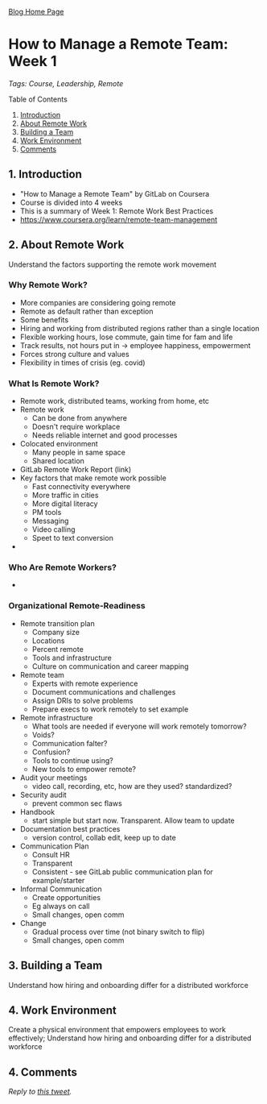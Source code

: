 [Blog Home Page](../../README.md)

# How to Manage a Remote Team: Week 1

_Tags: Course, Leadership, Remote_

Table of Contents
1. [Introduction](#introduction)
2. [About Remote Work](#about)
2. [Building a Team](#build)
3. [Work Environment](#work)
4. [Comments](#comments)

##  1. <a name='introduction'></a>Introduction

* "How to Manage a Remote Team" by GitLab on Coursera
* Course is divided into 4 weeks
* This is a summary of Week 1: Remote Work Best Practices
* https://www.coursera.org/learn/remote-team-management

##  2. <a name='about'></a>About Remote Work

Understand the factors supporting the remote work movement

### Why Remote Work?

* More companies are considering going remote
* Remote as default rather than exception
* Some benefits
* Hiring and working from distributed regions rather than a single location
* Flexible working hours, lose commute, gain time for fam and life
* Track results, not hours put in -> employee happiness, empowerment
* Forces strong culture and values
* Flexibility in times of crisis (eg. covid)

### What Is Remote Work?

* Remote work, distributed teams, working from home, etc
* Remote work
    * Can be done from anywhere
    * Doesn't require workplace
    * Needs reliable internet and good processes
* Colocated environment
    * Many people in same space
    * Shared location
* GitLab Remote Work Report (link)
* Key factors that make remote work possible
    * Fast connectivity everywhere
    * More traffic in cities
    * More digital literacy
    * PM tools
    * Messaging
    * Video calling
    * Speet to text conversion
* 

### Who Are Remote Workers?

* 

### Organizational Remote-Readiness

* Remote transition plan
    * Company size
    * Locations
    * Percent remote
    * Tools and infrastructure
    * Culture on communication and career mapping
* Remote team
    * Experts with remote experience
    * Document communications and challenges
    * Assign DRIs to solve problems
    * Prepare execs to work remotely to set example
* Remote infrastructure
    * What tools are needed if everyone will work remotely tomorrow?
    * Voids?
    * Communication falter?
    * Confusion?
    * Tools to continue using?
    * New tools to empower remote?
* Audit your meetings
    * video call, recording, etc, how are they used? standardized?
* Security audit
    * prevent common sec flaws
* Handbook
    * start simple but start now. Transparent. Allow team to update
* Documentation best practices
    * version control, collab edit, keep up to date
* Communication Plan
    * Consult HR
    * Transparent
    * Consistent - see GitLab public communication plan for example/starter
* Informal Communication
    * Create opportunities
    * Eg always on call
    * Small changes, open comm
* Change
    * Gradual process over time (not binary switch to flip)
    * Small changes, open comm

##  3. <a name='build'></a>Building a Team

Understand how hiring and onboarding differ for a distributed workforce

##  4. <a name='work'></a>Work Environment

Create a physical environment that empowers employees to work effectively; Understand how hiring and onboarding differ for a distributed workforce

## 4. <a name='comments'></a>Comments

_Reply to [this tweet]()._